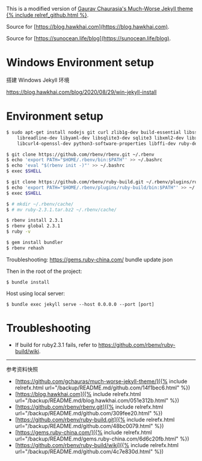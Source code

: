 This is a modified version of [Gaurav Chaurasia's Much-Worse Jekyll theme {% include relref_github.html %}](https://github.com/gchauras/much-worse-jekyll-theme/).

Source for [https://blog.hawkhai.com](https://blog.hawkhai.com).

Source for [https://sunocean.life/blog](https://sunocean.life/blog).


# Windows Environment setup

搭建 Windows Jekyll 环境

<https://blog.hawkhai.com/blog/2020/08/29/win-jekyll-install>


# Environment setup

```bash
$ sudo apt-get install nodejs git curl zlib1g-dev build-essential libssl-dev \
    libreadline-dev libyaml-dev libsqlite3-dev sqlite3 libxml2-dev libxslt1-dev \
    libcurl4-openssl-dev python3-software-properties libffi-dev ruby-dev

$ git clone https://github.com/rbenv/rbenv.git ~/.rbenv
$ echo 'export PATH="$HOME/.rbenv/bin:$PATH"' >> ~/.bashrc
$ echo 'eval "$(rbenv init -)"' >> ~/.bashrc
$ exec $SHELL

$ git clone https://github.com/rbenv/ruby-build.git ~/.rbenv/plugins/ruby-build
$ echo 'export PATH="$HOME/.rbenv/plugins/ruby-build/bin:$PATH"' >> ~/.bashrc
$ exec $SHELL

$ # mkdir ~/.rbenv/cache/
$ # mv ruby-2.3.1.tar.bz2 ~/.rbenv/cache/

$ rbenv install 2.3.1
$ rbenv global 2.3.1
$ ruby -v

$ gem install bundler
$ rbenv rehash
```

Troubleshooting:
<https://gems.ruby-china.com/>
bundle update json

Then in the root of the project:

```
$ bundle install
```

Host using local server:

```
$ bundle exec jekyll serve --host 0.0.0.0 --port [port]
```


# Troubleshooting

- If build for ruby2.3.1 fails, refer to <https://github.com/rbenv/ruby-build/wiki>.



<hr class='reviewline'/>
<p class='reviewtip'><script type='text/javascript' src='{% include relref.html url="/assets/reviewjs/README.md.js" %}'></script></p>
<font class='ref_snapshot'>参考资料快照</font>

- [https://github.com/gchauras/much-worse-jekyll-theme/]({% include relrefx.html url="/backup/README.md/github.com/14f1bec6.html" %})
- [https://blog.hawkhai.com]({% include relrefx.html url="/backup/README.md/blog.hawkhai.com/051e312b.html" %})
- [https://github.com/rbenv/rbenv.git]({% include relrefx.html url="/backup/README.md/github.com/309fee20.html" %})
- [https://github.com/rbenv/ruby-build.git]({% include relrefx.html url="/backup/README.md/github.com/48bc0079.html" %})
- [https://gems.ruby-china.com/]({% include relrefx.html url="/backup/README.md/gems.ruby-china.com/6d6c20fb.html" %})
- [https://github.com/rbenv/ruby-build/wiki]({% include relrefx.html url="/backup/README.md/github.com/4c7e830d.html" %})
